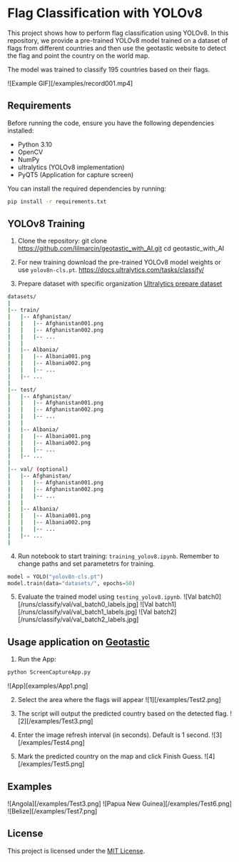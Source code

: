 # Flag Classification with YOLOv8

This project shows how to perform flag classification using YOLOv8. In this repository, we provide a pre-trained YOLOv8 model trained on a dataset of flags from different countries and then use the geotastic website to detect the flag and point the country on the world map.

The model was trained to classify 195 countries based on their flags.


![Example GIF][/examples/record001.mp4]

## Requirements

Before running the code, ensure you have the following dependencies installed:
- Python 3.10
- OpenCV
- NumPy
- ultralytics (YOLOv8 implementation)
- PyQT5 (Application for capture screen)

You can install the required dependencies by running:
```bash
pip install -r requirements.txt
```

## YOLOv8 Training
1. Clone the repository:
git clone https://github.com/lilmarcin/geotastic_with_AI.git
cd geotastic_with_AI

2. For new training download the pre-trained YOLOv8 model weights or use `yolov8n-cls.pt`.
https://docs.ultralytics.com/tasks/classify/

3. Prepare dataset with specific organization [Ultralytics prepare dataset](https://docs.ultralytics.com/datasets/classify/)

```bash
datasets/
|
|-- train/
|   |-- Afghanistan/
|   |   |-- Afghanistan001.png
|   |   |-- Afghanistan002.png
|   |   |-- ...
|   |
|   |-- Albania/
|   |   |-- Albania001.png
|   |   |-- Albania002.png
|   |   |-- ...
|   |-- ...
|
|-- test/
|   |-- Afghanistan/
|   |   |-- Afghanistan001.png
|   |   |-- Afghanistan002.png
|   |   |-- ...
|   |
|   |-- Albania/
|   |   |-- Albania001.png
|   |   |-- Albania002.png
|   |   |-- ...
|   |-- ...
|
|-- val/ (optional)
|   |-- Afghanistan/
|   |   |-- Afghanistan001.png
|   |   |-- Afghanistan002.png
|   |   |-- ...
|   |
|   |-- Albania/
|   |   |-- Albania001.png
|   |   |-- Albania002.png
|   |   |-- ...
|   |-- ...
|
```

4. Run notebook to start training: `training_yolov8.ipynb`. Remember to change paths and set parametetrs for training.
```python
model = YOLO("yolov8n-cls.pt")
model.train(data="datasets/", epochs=50)
```

5. Evaluate the trained model using `testing_yolov8.ipynb`.
![Val batch0][/runs/classify/val/val_batch0_labels.jpg]
![Val batch1][/runs/classify/val/val_batch1_labels.jpg]
![Val batch2][/runs/classify/val/val_batch2_labels.jpg]


## Usage application on [Geotastic](https://geotastic.net/highscore-hunt)

1. Run the App:
```bash
python ScreenCaptureApp.py
```
![App][examples/App1.png]

2. Select the area where the flags will appear 
![1][/examples/Test2.png]

3. The script will output the predicted country based on the detected flag.
![2][/examples/Test3.png]

4. Enter the image refresh interval (in seconds). Default is 1 second.
![3][/examples/Test4.png]

5. Mark the predicted country on the map and click Finish Guess.
![4][/examples/Test5.png]

## Examples

![Angola][/examples/Test3.png]
![Papua New Guinea][/examples/Test6.png]
![Belize][/examples/Test7.png]

## License

This project is licensed under the [MIT License](LICENSE).